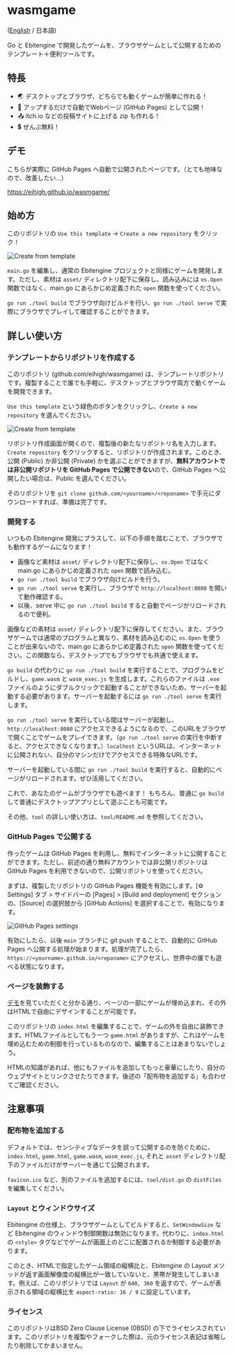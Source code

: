 # wasmgame

([English](https://github.com/eihigh/wasmgame/blob/main/README.md) / 日本語)

Go と Ebitengine で開発したゲームを、ブラウザゲームとして公開するためのテンプレート＋便利ツールです。

## 特長

* 🌏 デスクトップとブラウザ、どちらでも動くゲームが簡単に作れる！
* 🚀 アップするだけで自動でWebページ (GitHub Pages) として公開！
* 📤 itch.io などの投稿サイトに上げる zip も作れる！
* 💲 ぜんぶ無料！

## デモ
こちらが実際に GitHub Pages へ自動で公開されたページです。（とても地味なので、改善したい...）

https://eihigh.github.io/wasmgame/ 

## 始め方
このリポジトリの `Use this template` -> `Create a new repository` をクリック！

![Create from template](https://github.com/eihigh/wasmgame/assets/44455895/1da9c20e-532c-4585-9953-7f58fb554e38)

`main.go` を編集し、通常の Ebitengine プロジェクトと同様にゲームを開発します。ただし、素材は `asset/` ディレクトリ配下に保存し、読み込みには `os.Open` 関数ではなく、main.go にあらかじめ定義された `open` 関数を使ってください。

`go run ./tool build` でブラウザ向けビルドを行い、`go run ./tool serve` で実際にブラウザでプレイして確認することができます。

## 詳しい使い方

### テンプレートからリポジトリを作成する
このリポジトリ (github.com/eihigh/wasmgame) は、テンプレートリポジトリです。複製することで誰でも手軽に、デスクトップとブラウザ両方で動くゲームを開発できます。

`Use this template` という緑色のボタンをクリックし、`Create a new repository` を選んでください。

![Create from template](https://github.com/eihigh/wasmgame/assets/44455895/1da9c20e-532c-4585-9953-7f58fb554e38)

リポジトリ作成画面が開くので、複製後の新たなリポジトリ名を入力します。`Create repository` をクリックすると、リポジトリが作成されます。このとき、公開 (Public) か非公開 (Private) かを選ぶことができますが、**無料アカウントでは非公開リポジトリを GitHub Pages で公開できない**ので、GitHub Pages へ公開したい場合は、Public を選んでください。

そのリポジトリを `git clone github.com/<yourname>/<reponame>` で手元にダウンロードすれば、準備は完了です。

### 開発する
いつもの Ebitengine 開発にプラスして、以下の手順を踏むことで、ブラウザでも動作するゲームになります！

* 画像など素材は `asset/` ディレクトリ配下に保存し、`os.Open` ではなく main.go にあらかじめ定義された `open` 関数で読み込む。
* `go run ./tool build` でブラウザ向けビルドを行う。
* `go run ./tool serve` を実行し、ブラウザで `http://localhost:8080` を開いて動作確認する。
* 以後、serve 中に `go run ./tool build` すると自動でページがリロードされるので便利。

画像などの素材は `asset/` ディレクトリ配下に保存してください。また、ブラウザゲームでは通常のプログラムと異なり、素材を読み込むのに `os.Open` を使うことが出来ないので、main.go にあらかじめ定義された `open` 関数を使ってください。この関数なら、デスクトップでもブラウザでも共通で使えます。

`go build` の代わりに `go run ./tool build` を実行することで、プログラムをビルドし、`game.wasm` と `wasm_exec.js` を生成します。これらのファイルは `.exe` ファイルのようにダブルクリックで起動することができないため、サーバーを起動する必要があります。サーバーを起動するには `go run ./tool serve` を実行します。

`go run ./tool serve` を実行している間はサーバーが起動し、 `http://localhost:8080` にアクセスできるようになるので、このURLをブラウザで開くことでゲームをプレイできます。（`go run ./tool serve` の実行を中断すると、アクセスできなくなります。）`localhost` というURLは、インターネットに公開されない、自分のマシンだけでアクセスできる特殊なURLです。

サーバーを起動している間に `go run ./tool build` を実行すると、自動的にページがリロードされます。ぜひ活用してください。

これで、あなたのゲームがブラウザでも遊べます！ もちろん、普通に `go build` して普通にデスクトップアプリとして遊ぶことも可能です。

その他、`tool` の詳しい使い方は、`tool/README.md` を参照してください。

### GitHub Pages で公開する
作ったゲームは GitHub Pages を利用し、無料でインターネットに公開することができます。ただし、前述の通り無料アカウントでは非公開リポジトリは GitHub Pages を利用できないので、公開リポジトリを使ってください。

まずは、複製したリポジトリの GitHub Pages 機能を有効にします。[⚙ Settings] タブ > サイドバーの [Pages] > [Build and deployment] セクションの、[Source] の選択肢から [GitHub Actions] を選択することで、有効になります。

![GitHub Pages settings](https://github.com/eihigh/wasmgame/assets/44455895/6637c9c0-74f7-4bdc-8c2e-1b2fa950ca98)

有効にしたら、以後 `main` ブランチに git push することで、自動的に GitHub Pages へ公開する処理が始まります。処理が完了したら、`https://<yourname>.github.io/<reponame>` にアクセスし、世界中の誰でも遊べる状態になります。

### ページを装飾する
[デモ](https://eihigh.github.io/wasmgame/)を見ていただくと分かる通り、ページの一部にゲームが埋め込まれ、その外はHTMLで自由にデザインすることが可能です。

このリポジトリの `index.html` を編集することで、ゲームの外を自由に装飾できます。HTMLファイルとしてもう一つ `game.html` がありますが、これはゲームを埋め込むための制御を行っているものなので、編集することはあまりないでしょう。

HTMLの知識があれば、他にもファイルを追加してもっと豪華にしたり、自分のウェブサイトとリンクさせたりできます。後述の「配布物を追加する」も合わせてご確認ください。

## 注意事項

### 配布物を追加する
デフォルトでは、センシティブなデータを誤って公開するのを防ぐために、`index.html`, `game.html`, `game.wasm`, `wasm_exec.js`, それと `asset` ディレクトリ配下のファイルだけがサーバーを通じて公開されます。

`favicon.ico` など、別のファイルを追加するには、`tool/dist.go` の `distFiles` を編集してください。

### `Layout` とウィンドウサイズ
Ebitengine の仕様上、ブラウザゲームとしてビルドすると、`SetWindowSize` など Ebitengine のウィンドウ制御関数は無効になります。代わりに、`index.html` の `<style>` タグなどでゲームが画面上のどこに配置されるか制御する必要があります。

このとき、HTMLで指定したゲーム領域の縦横比と、Ebitengine の Layout メソッドが返す画面解像度の縦横比が一致していないと、黒帯が発生してしまいます。例えば、このリポジトリでは `Layout` が `640, 360` を返すので、ゲームが表示される領域の縦横比を `aspect-ratio: 16 / 9` に設定しています。

### ライセンス
このリポジトリはBSD Zero Clause License (0BSD) の下でライセンスされています。このリポジトリを複製やフォークした際は、元のライセンス表記は省略したり削除してかまいません。
